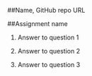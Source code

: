 ##Name, GitHub repo URL

##Assignment name

1. Answer to question 1


2. Answer to question 2


3. Answer to question 3